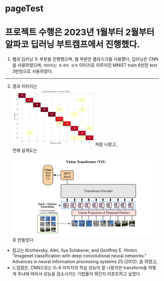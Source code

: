 # pageTest

프로젝트 수행은 2023년 1월부터 2월부터 알파코 딥러닝 부트캠프에서 진행했다. 
===

1. 웹과 딥러닝 두 부분을 진행했으며, 웹 부분은 플라스크를 사용했다, 
딥러닝은 CNN을 사용하였으며, `데이터는 0~9의 숫자` 이미지로 이루어진 MNIST train 6만장 test 3만장으로 사용하였다. 
***

2. 결과 이미지는 <br>
![Confusion Matrix](./img/output.jpg)처럼 나왔고, <br>
전체 설계도는 <br>
![Vision Transformer Architecture](./img/architecture.jpg)로 만들었다. <br>

- 참고는 Krizhevsky, Alex, Ilya Sutskever, and Geoffrey E. Hinton. "Imagenet classification with deep convolutional neural networks." Advances in neural information processing systems 25 (2012). 을 하였고,
- 느낌점은, CNN으로는 0~9 이미지의 학습 성능이 잘 나왔지만 transform을 어떻게 주냐에 따라서 성능을 감소시키는 기법들이 뭐인지 리포트하고 싶었다.



